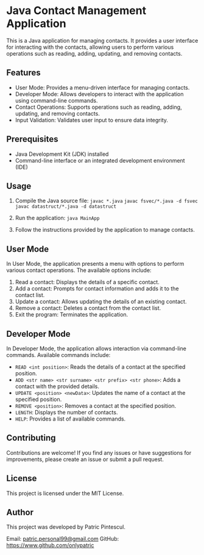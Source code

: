 # Java Contact Management Application

This is a Java application for managing contacts. It provides a user interface for interacting with the contacts, allowing users to perform various operations such as reading, adding, updating, and removing contacts.

## Features

- User Mode: Provides a menu-driven interface for managing contacts.
- Developer Mode: Allows developers to interact with the application using command-line commands.
- Contact Operations: Supports operations such as reading, adding, updating, and removing contacts.
- Input Validation: Validates user input to ensure data integrity.

## Prerequisites

- Java Development Kit (JDK) installed
- Command-line interface or an integrated development environment (IDE)

## Usage

1. Compile the Java source file:
   `javac *.java`
   `javac fsvec/*.java -d fsvec`
   `javac datastruct/*.java -d datastruct`
2. Run the application:
   `java MainApp`

3. Follow the instructions provided by the application to manage contacts.

## User Mode
In User Mode, the application presents a menu with options to perform various contact operations. The available options include:

1. Read a contact: Displays the details of a specific contact.
2. Add a contact: Prompts for contact information and adds it to the contact list.
3. Update a contact: Allows updating the details of an existing contact.
4. Remove a contact: Deletes a contact from the contact list.
5. Exit the program: Terminates the application.

## Developer Mode
In Developer Mode, the application allows interaction via command-line commands. Available commands include:

 - `READ <int position>`: Reads the details of a contact at the specified position.
 - `ADD <str name> <str surname> <str prefix> <str phone>`: Adds a contact with the provided details.
 - `UPDATE <position> <newData>`: Updates the name of a contact at the specified position.
 - `REMOVE <position>`: Removes a contact at the specified position.
 - `LENGTH`: Displays the number of contacts.
 - `HELP`: Provides a list of available commands.
## Contributing
Contributions are welcome! If you find any issues or have suggestions for improvements, please create an issue or submit a pull request.

## License
This project is licensed under the MIT License.

## Author
This project was developed by Patric Pintescul.

Email: patric.personal99@gmail.com
GitHub: https://www.github.com/onlypatric
